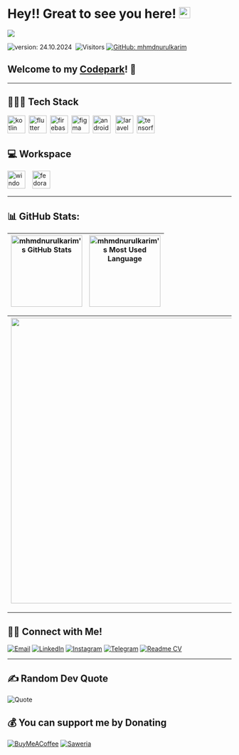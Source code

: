 # Hey!! Great to see you here! [<img src="https://media.giphy.com/media/hvRJCLFzcasrR4ia7z/giphy.gif" width="25px" height="25px">][Website]

<img src="https://raw.githubusercontent.com/asmitbm/asmitbm/master/src/header_.png">

![version: 24.10.2024](https://img.shields.io/badge/version-24.10.2024-informational?&color=blue&style=flat)&nbsp;
![Visitors](https://komarev.com/ghpvc/?username=mhmdnurulkarim&color=blue&style=flat&label=visitors&abbreviated=false)
[![GitHub: mhmdnurulkarim](https://img.shields.io/github/followers/mhmdnurulkarim?label=follow&style=social)][Github]

## Welcome to my [Codepark][Website]! 🏡

---

## 🧑🏻‍💻 Tech Stack

[<img src="https://cdn.jsdelivr.net/gh/devicons/devicon/icons/kotlin/kotlin-original.svg" height="40" alt="kotlin logo"/>][Kotlin]&nbsp;
[<img src="https://cdn.jsdelivr.net/gh/devicons/devicon/icons/flutter/flutter-original.svg" height="40" alt="flutter logo"/>][Flutter]&nbsp;
[<img src="https://cdn.jsdelivr.net/gh/devicons/devicon/icons/firebase/firebase-plain.svg" height="40" alt="firebase logo"/>][Firebase]&nbsp;
[<img src="https://cdn.jsdelivr.net/gh/devicons/devicon/icons/figma/figma-original.svg" height="40" alt="figma logo"/>][Figma]&nbsp;
[<img src="https://cdn.jsdelivr.net/gh/devicons/devicon/icons/androidstudio/androidstudio-original.svg" height="40" alt="androidstudio logo"/>][Android Studio]&nbsp;&nbsp;
[<img src="https://cdn.simpleicons.org/laravel/FF2D20" height="40" alt="laravel logo"/>][Laravel]&nbsp;
[<img src="https://cdn.simpleicons.org/tensorflow/FF6F00" height="40" alt="tensorflow logo"/>][TensorFlow]&nbsp;

## 💻 Workspace

[<img src="https://cdn.jsdelivr.net/gh/devicons/devicon/icons/windows8/windows8-original.svg" height="40" alt="windows8 logo"/>][Windows]&nbsp;&nbsp;&nbsp;
[<img src="https://cdn.jsdelivr.net/gh/devicons/devicon/icons/fedora/fedora-original.svg" height="40" alt="fedora logo"/>][Fedora]&nbsp;

---

## 📊 GitHub Stats:

| <img align="center" height="160px" src="https://github-readme-stats-eight-theta.vercel.app/api?username=mhmdnurulkarim&show_icons=true&hide_border=true&include_all_commits=true&count_private=true" alt="mhmdnurulkarim's GitHub Stats"> | <img align="center" height="160px" src="https://github-readme-stats-eight-theta.vercel.app/api/top-langs/?username=mhmdnurulkarim&langs_count=8&layout=compact&hide_border=true" alt="mhmdnurulkarim's Most Used Language"> |
| --- | --- |

| <img width="640px" src="https://github-readme-streak-stats.herokuapp.com/?user=mhmdnurulkarim&hide_border=true&theme=sea"> |
| --- |

---

## 🤝🏻 Connect with Me!

[![Email](https://img.shields.io/badge/Email-EA4335?style=flat&logo=Gmail&logoColor=white)][Email]
[![LinkedIn](https://img.shields.io/badge/LinkedIn-0A66C2?style=flat&logo=linkedin&logoColor=white)][Linkedin]
[![Instagram](https://img.shields.io/badge/Instagram-E4405F?style=flat&logo=Instagram&logoColor=white)][Instagram]
[![Telegram](https://img.shields.io/badge/Telegram-26A5E4?style=flat&logo=Telegram&logoColor=white)][Telegram]
[![Readme CV](https://img.shields.io/badge/Readme%20CV-4285F4?style=flat&logo=readdotcv&logoColor=white)][Readme CV]

---

## ✍️ Random Dev Quote

![Quote](https://quotes-github-readme.vercel.app/api?type=horizontal&theme=tokyonight)

## 💰 You can support me by Donating

[![BuyMeACoffee](https://img.shields.io/badge/Buy%20Me%20a%20Coffee-ffdd00?style=for-the-badge&logo=buy-me-a-coffee&logoColor=black)][BuyMeACoffee]
[![Saweria](https://img.shields.io/badge/Saweria-FF5E5B?style=for-the-badge&logo=kofi&logoColor=white)][Saweria]

<!-- [![Patreon](https://img.shields.io/badge/Patreon-F96854?style=for-the-badge&logo=patreon&logoColor=white)][Patreon] -->

[Github]: https://github.com/mhmdnurulkarim
[Kotlin]: https://kotlinlang.org/
[Flutter]: https://flutter.dev/
[Firebase]: https://firebase.google.com/
[Figma]: https://www.figma.com/
[Android Studio]: https://developer.android.com/studio
[Laravel]: https://laravel.com/
[TensorFlow]: https://www.tensorflow.org/

[Windows]: https://www.microsoft.com/software-download/windows11
[Fedora]: https://fedoraproject.org/

[Email]: mailto:mhmdnurulkarim@gmail.com
[Linkedin]: https://linkedin.com/in/mhmdnurulkarim
[Website]: https://mhmdnurulkarim.github.io
[Instagram]: https://instagram.com/mhmdnurulkarim
[Telegram]: https://t.me/mhmdnurulkarim
[Readme CV]: https://read.cv/mhmdnurulkarim

[BuyMeACoffee]: https://buymeacoffee.com/mhmdnurulkarim
[Saweria]: https://saweria.co/mhmdnurulkarim
[Patreon]: https://patreon.com/TakoLogicStudio
